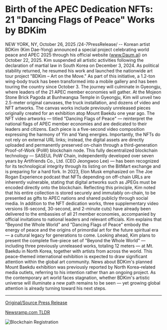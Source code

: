 # Birth of the APEC Dedication NFTs: 21 "Dancing Flags of Peace" Works by BDKim

NEW YORK, NY, October 26, 2025 /24-7PressRelease/ -- Korean artist BDKim (Kim Dae-Yong) announced a special project celebrating world peace and APEC 2025 through his official website (www.Daum.ai) on October 22, 2025.  Kim suspended all artistic activities following the declaration of martial law in South Korea on December 3, 2024. As political stability returned, he resumed his work and launched the nationwide art tour project "BDKim – Art on the Move."  As part of this initiative, a 1.2-ton wing-body truck has been transformed into a mobile gallery and has been touring the country since October 3.  The journey will culminate in Gyeongju, where leaders of the 21 APEC member economies will gather. At the Mojeon Stone Brick Pagoda at Bunhwangsa Temple in Gyeongju, Kim will unveil two 2.5-meter original canvases, the truck installation, and dozens of video and NFT artworks.  The canvas works include previously unreleased pieces originally created for an exhibition atop Mount Baekdu one year ago.  The NFT video artworks — titled "Dancing Flags of Peace" — reinterpret the national flags of APEC member economies and are dedicated to their leaders and citizens. Each piece is a five-second video composition expressing the harmony of Yin and Yang energies.  Importantly, the NFTs do not rely on external URL links; instead, the digital assets are directly uploaded and permanently preserved on-chain through a third-generation Proof-of-Work (PoW) blockchain node.  This fully decentralized blockchain technology — SASEUL PoW Chain, independently developed over seven years by Artifriends Co., Ltd. (CEO Jeongwoo Lee) — has been recognized for its technological integrity through its listing on the BitMart exchange and is preparing for a hard fork.  In 2023, Elon Musk emphasized on The Joe Rogan Experience podcast that NFTs depending on off-chain URLs are inherently vulnerable, stating that digital artworks such as JPEGs must be encoded directly onto the blockchain.  Reflecting this principle, Kim noted that his entire collection is stored securely and immutably on-chain, to be presented as gifts to APEC nations and shared publicly through social media.  In addition to the NFT dedication works, three supplementary video versions (6-second, 30-second, and 2-minute cuts) have already been delivered to the embassies of all 21 member economies, accompanied by official invitations to national leaders and relevant officials.  Kim explains that "Beyond the Whole World" and "Dancing Flags of Peace" embody the energy of peace and the origins of primordial art for the future spiritual era — a cultural legacy for generations to come.  Looking ahead, Kim plans to present the complete five-piece set of "Beyond the Whole World" — including three previously unreleased works, totaling 12 meters — at Mt. Baekdu in North Korea, together with artists from across the world.  This peace-themed international exhibition is expected to draw significant attention within the global art community. News about BDKim's planned Mount Baekdu exhibition was previously reported by North Korea–related media outlets, referring to his intention rather than an ongoing project.  As the contemporary art world faces stagnation, whether BDKim's artistic universe will illuminate a new path remains to be seen — yet growing global attention is already turning toward his next steps. 

---

[Original/Source Press Release](https://www.24-7pressrelease.com/press-release/528071/birth-of-the-apec-dedication-nfts-21-dancing-flags-of-peace-works-by-bdkim)
                    

[Newsramp.com TLDR](https://newsramp.com/curated-news/bdkim-launches-apec-peace-art-with-revolutionary-blockchain-nfts/184a141da88abe425ed0708d72925d8c) 

 

 



![Blockchain Registration](https://cdn.newsramp.app/24-7PressRelease/qrcode/2510/26/goldrna4.webp)